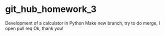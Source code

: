 # git_hub_homework_3
Development of a calculator in Python
Make new branch, try to do merge, I open pull req
Ok, thank you!
